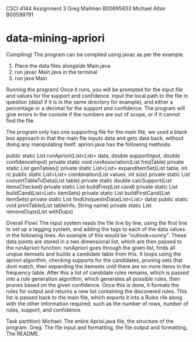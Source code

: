 CSCI 4144 Assignment 3
Greg Mailman B00695833
Michael Altair B00599791

# data-mining-apriori
Compiling) 
The program can be compiled using javac as per the example.
1) Place the data files alongside Main.java.
2) run javac Main.java in the terminal
3) run java Main 

Running the program) 
Once it runs, you will be prompted for the input file and values for the support and confidence.
input the local path to the file in question (data1 if it is in the same directory for example), and either a percentage or a decimal for the support and confidence.
The program will give errors in the console if the numbers are out of scope, or if it cannot find the file.

The program only has one supporting file for the main file, we used a black box approach in that the main file inputs data and gets data back, without doing any manipulating itself.
apriori.java has the following methods: 

public static List<String> runApriori(List<List<String>> data, double supportInput, double confidenceInput)
private static void runAssociation(List<KeyValue> freqTable)
private static List<KeyValue> genTables()
private static List<List<String>> expandItemSet(List<KeyValue> table, int n)
public static <T> List<List<T>> combination(List<T> values, int size)
private static List<String> convertTableToData(List<KeyValue> table)
private static double calcSupport(List<Item> itemsChecked)
private static List<KeyValue> buildFreq(List<KeyValue> cand)
private static List<KeyValue> buildCand(List<List<String>> itemSets)
private static List<KeyValue> buildFirstCand(List<Item> itemSets)
private static List<Item> findUniquesInData(List<List<String>> data)
public static void printTable(List<KeyValue> tableInfo, String name)
private static List<String> removeDups(List<String> withDups)

Overall Flow) 
The input system reads the file line by line, using the first line to set up a tagging system, and adding the tags to each of the data values in the following lines.
An example of this would be "outlook=sunny". These data points are stored in a two dimensional list, which are then passed to the runApriori function.
runApriori goes through the given list, finds all unqiue itemsets and builds a candidate table from this. It loops using the apriori algorithm, checking supports for the candidates, pruning sets that dont match, then expanding the itemsets until there are no more items in the frequency table.
After this a list of candidate rules remains, which is passed into a rule generation algorithm, which generates all possible rules, then prunes based on the given confidence. Once this is done, it formats the rules for output and returns a new list containing the discovered rules.
This list is passed back to the main file, which exports it into a Rules rile along with the other information required, such as the number of rows, number of rules, support, and confidence.

Task partition) 
Michael: The entire Aprioi.java file, the structure of the program.
Greg: The file input and formatting, the file output and formatting, The README.